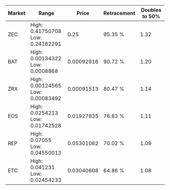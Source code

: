 | Market | Range | Price| Retracement | Doubles to 50% |
| --- | --- | --- | --- | --- |
| ZEC | High: 0.41750708<br />Low: 0.24182291 | 0.25 | 95.35 % | 1.32 |
| BAT | High: 0.00134322<br />Low: 0.0008868 | 0.00092916 | 90.72 % | 1.20 |
| ZRX | High: 0.00124565<br />Low: 0.00083492 | 0.00091513 | 80.47 % | 1.14 |
| EOS | High: 0.0254213<br />Low: 0.01742528 | 0.01927835 | 76.83 % | 1.11 |
| REP | High: 0.07055<br />Low: 0.04550013 | 0.05301082 | 70.02 % | 1.09 |
| ETC | High: 0.041231<br />Low: 0.02454233 | 0.03040608 | 64.86 % | 1.08 |
